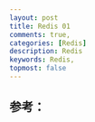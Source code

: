 ```yaml
---
layout: post
title: Redis 01 
comments: true,
categories: [Redis]
description: Redis 
keywords: Redis, 
topmost: false
---
```











## 参考：

